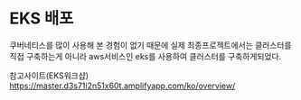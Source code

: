 # EKS 배포

쿠버네티스를 많이 사용해 본 경험이 없기 때문에 실제 최종프로젝트에서는 클러스터를 직접 구축하는게 아니라 aws서비스인 eks를 사용하여 클러스터를 구축하게되었다.

참고사이트(EKS워크샵) https://master.d3s71i2n51x60t.amplifyapp.com/ko/overview/



